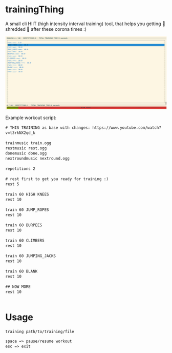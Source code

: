 # trainingThing
A small cli HIIT (high intensity interval training) tool, that helps you getting :muscle: shredded :muscle: after these corona times :)



![trainingThing](trainingThing.png)


Example workout script:
```
# THIS TRAINING as base with changes: https://www.youtube.com/watch?v=t3rkNX2qd_k

trainmusic train.ogg
restmusic rest.ogg
donemusic done.ogg
nextroundmusic nextround.ogg

repetitions 2

# rest first to get you ready for training :)
rest 5

train 60 HIGH KNEES
rest 10

train 60 JUMP_ROPES
rest 10

train 60 BURPEES
rest 10

train 60 CLIMBERS
rest 10

train 60 JUMPING_JACKS
rest 10

train 60 BLANK
rest 10

## NOW MORE
rest 10


```

Usage
=====

```
training path/to/training/file
```

```
space => pause/resume workout
esc => exit
```
